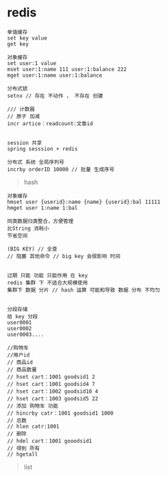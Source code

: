 

# redis

    单值缓存
    set key value
    get key
    
    对象缓存
    set user:1 value
    mset user:1:name 111 user:1:balance 222
    mget user:1:name user:1:balance
    
    分布式锁
    setnx // 存在 不动作 ， 不存在 创建
    
    /// 计数器
    // 原子 加减
    incr artice：readcount:文章id
    
    
    session 共享
    spring sesssion + redis
    
    分布式 系统 全局序列号
    incrby orderID 10000 // 批量 生成序号
    
> hash

    对象缓存
    hmset user {userid}:name {name} {userid}:bal 11111
    hmget user 1:name 1:bal
    
    同类数据归类整合，方便管理
    比String 消耗小
    节省空间
    
    (BIG KEY) // 全查
    // 阻塞 其他命令 // big key 会很影响 时间
    
    
    过期 只能 功能 只能作用 在 key
    redis 集群 下 不适合大规模使用
    集群下 数据 分片 // hash 运算 可能和导致 数据 分布 不均匀
    
    
    分段存储
    给 key 分段
    user0001
    user0002
    user0003....
    
    //购物车
    //用户id
    // 商品id
    // 商品数量
    // hset cart：1001 goodsid1 2
    // hset cart：1001 goodsid4 7
    // hset cart：1002 goodsid10 4
    // hset cart：1003 goodsid5 22
    // 添加 购物车 功能
    // hincrby catr：1001 goodsid1 1000
    // 总数
    // hlen catr:1001
    // 删除 
    // hdel cart：1001 gooodsid1
    // 得到 所有
    // hgetall
    
> list 

    


    


    
    
    
    